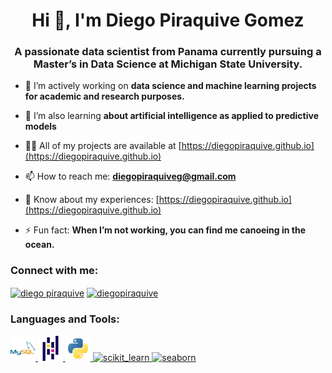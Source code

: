<h1 align="center">Hi 👋, I'm Diego Piraquive Gomez</h1>
<h3 align="center">A passionate data scientist from Panama currently pursuing a Master’s in Data Science at Michigan State University.</h3>

- 🔭 I’m actively working on **data science and machine learning projects for academic and research purposes.**

- 🌱 I’m also learning **about artificial intelligence as applied to predictive models**

- 👨‍💻 All of my projects are available at [https://diegopiraquive.github.io](https://diegopiraquive.github.io)

- 📫 How to reach me: **diegopiraquiveg@gmail.com**

- 📄 Know about my experiences: [https://diegopiraquive.github.io](https://diegopiraquive.github.io)

- ⚡ Fun fact: **When I’m not working, you can find me canoeing in the ocean.**

<h3 align="left">Connect with me:</h3>
<p align="left">
<a href="https://linkedin.com/in/diego piraquive" target="blank"><img align="center" src="https://raw.githubusercontent.com/rahuldkjain/github-profile-readme-generator/master/src/images/icons/Social/linked-in-alt.svg" alt="diego piraquive" height="30" width="40" /></a>
<a href="https://instagram.com/diegopiraquive" target="blank"><img align="center" src="https://raw.githubusercontent.com/rahuldkjain/github-profile-readme-generator/master/src/images/icons/Social/instagram.svg" alt="diegopiraquive" height="30" width="40" /></a>
</p>

<h3 align="left">Languages and Tools:</h3>
<p align="left"> <a href="https://www.mysql.com/" target="_blank" rel="noreferrer"> <img src="https://raw.githubusercontent.com/devicons/devicon/master/icons/mysql/mysql-original-wordmark.svg" alt="mysql" width="40" height="40"/> </a> <a href="https://pandas.pydata.org/" target="_blank" rel="noreferrer"> <img src="https://raw.githubusercontent.com/devicons/devicon/2ae2a900d2f041da66e950e4d48052658d850630/icons/pandas/pandas-original.svg" alt="pandas" width="40" height="40"/> </a> <a href="https://www.python.org" target="_blank" rel="noreferrer"> <img src="https://raw.githubusercontent.com/devicons/devicon/master/icons/python/python-original.svg" alt="python" width="40" height="40"/> </a> <a href="https://scikit-learn.org/" target="_blank" rel="noreferrer"> <img src="https://upload.wikimedia.org/wikipedia/commons/0/05/Scikit_learn_logo_small.svg" alt="scikit_learn" width="40" height="40"/> </a> <a href="https://seaborn.pydata.org/" target="_blank" rel="noreferrer"> <img src="https://seaborn.pydata.org/_images/logo-mark-lightbg.svg" alt="seaborn" width="40" height="40"/> </a> </p>
